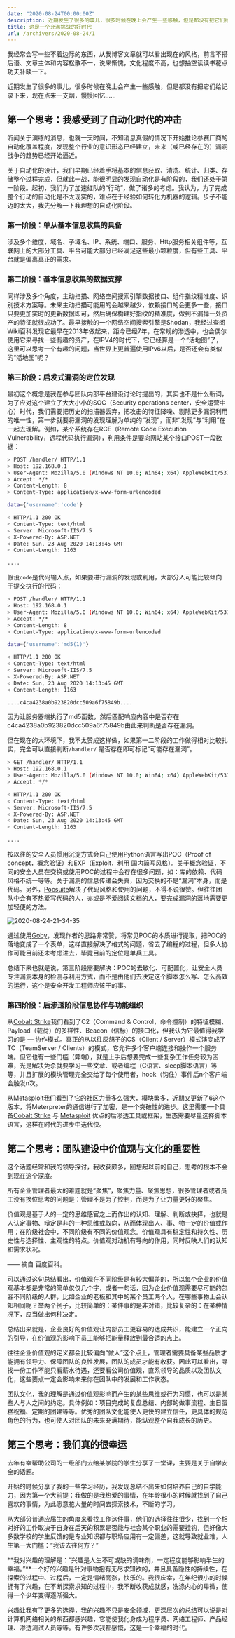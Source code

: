 ```yaml
---
date: "2020-08-24T00:00:00Z"
description: 近期发生了很多的事儿，很多时候在晚上会产生一些感触，但是都没有把它们给记录下来，现在点来一支烟，慢慢回忆……
title: 这是一个充满挑战的好时代
url: /archivers/2020-08-24/1
---
```


我经常会写一些不着边际的东西，从我博客文章就可以看出现在的风格，前言不搭后语、文章主体和内容松散不一，说来惭愧，文化程度不高，也想抽空读读书花点功夫补缺一下。

近期发生了很多的事儿，很多时候在晚上会产生一些感触，但是都没有把它们给记录下来，现在点来一支烟，慢慢回忆……

## 第一个思考：我感受到了自动化时代的冲击

听闻关于演练的消息，也就一天时间，不知消息真假的情况下开始推论参赛厂商的自动化覆盖程度，发现整个行业的意识形态已经建立，未来（或已经存在的）漏洞战争的趋势已经开始逼近。

关于自动化的设计，我们早期已经着手将基本的信息获取、清洗、统计、归类、存储整个过程完成，但就此一战，能很明显的发现自动化是有阶段的，我们还处于第一阶段。起初，我们为了加速红队的“行动”，做了诸多的考虑。我认为，为了完成整个行动的自动化是不太现实的，难点在于经验如何转化为机器的逻辑。步子不能迈的太大，我先分解一下我理想的自动化阶段。

### 第一阶段：单从基本信息收集的具备

涉及多个维度，域名、子域名、IP、系统、端口、服务、Http服务相关组件等，互联网上的大部分工具、平台可能大部分已经满足这些最小颗粒度，但有些工具、平台就是偏离真正的需求。

### 第二阶段：基本信息收集的数据支撑

同样涉及多个角度，主动扫描、网络空间搜索引擎数据接口、组件指纹精准度、识别技术方案等。未来主动扫描可能用的会越来越少，依赖接口的会更多一些，接口只要更加实时的更新数据即可，然后确保构建好指纹的精准度，做到不漏掉一处资产的特征就很成功了。最早接触的一个网络空间搜索引擎是Shodan，我经过查阅Wiki百科发现它最早在2013年做起来，距今已经7年，在常规的渗透中，也会偶尔使用它来寻找一些有趣的资产，在IPV4的时代下，它已经算是一个“活地图”了，这里可以思考一个有趣的问题，当世界上更普遍使用IPv6以后，是否还会有类似的“活地图”呢？

### 第三阶段：启发式漏洞的定位发现

最初这个概念是我在参与团队内部平台建设讨论时提出的，其实也不是什么新词，为了应对这个建立了大大小小的SOC（Security operations center，安全运营中心）时代，我们需要把历史的扫描器丢弃，把攻击的特征降噪、剔除更多漏洞利用的唯一性，第一步就要将漏洞的发现理解为单纯的“发现”，而非“发现”与“利用”在一起去理解。例如，某个系统存在RCE（Remote Code Execution Vulnerability，远程代码执行漏洞），利用条件是要向网站某个接口POST一段数据：

```bash
> POST /handler/ HTTP/1.1
> Host: 192.168.0.1
> User-Agent: Mozilla/5.0 (Windows NT 10.0; Win64; x64) AppleWebKit/537.36 (KHTML, like Gecko) Chrome/84.0.4147.135 Safari/537.36
> Accept: */*
> Content-Length: 8
> Content-Type: application/x-www-form-urlencoded

data={'username':'code'}

< HTTP/1.1 200 OK
< Content-Type: text/html
< Server: Microsoft-IIS/7.5
< X-Powered-By: ASP.NET
< Date: Sun, 23 Aug 2020 14:13:45 GMT
< Content-Length: 1163

....
```

假设`code`是代码输入点，如果要进行漏洞的发现或利用，大部分人可能比较倾向于提交执行的代码：

```bash
> POST /handler/ HTTP/1.1
> Host: 192.168.0.1
> User-Agent: Mozilla/5.0 (Windows NT 10.0; Win64; x64) AppleWebKit/537.36 (KHTML, like Gecko) Chrome/84.0.4147.135 Safari/537.36
> Accept: */*
> Content-Length: 8
> Content-Type: application/x-www-form-urlencoded

data={'username':'md5(1)'}

< HTTP/1.1 200 OK
< Content-Type: text/html
< Server: Microsoft-IIS/7.5
< X-Powered-By: ASP.NET
< Date: Sun, 23 Aug 2020 14:13:45 GMT
< Content-Length: 1163

....c4ca4238a0b923820dcc509a6f75849b....
```

因为让服务器端执行了md5函数，然后匹配响应内容中是否存在c4ca4238a0b923820dcc509a6f75849b由此来判断是否存在漏洞。

但在现在的大环境下，我不太赞成这样做，如果第一二阶段的工作做得相对比较扎实，完全可以直接判断`/handler/` 是否存在即可标记“可能存在漏洞”。

```bash
> GET /handler/ HTTP/1.1
> Host: 192.168.0.1
> User-Agent: Mozilla/5.0 (Windows NT 10.0; Win64; x64) AppleWebKit/537.36 (KHTML, like Gecko) Chrome/84.0.4147.135 Safari/537.36
> Accept: */*

< HTTP/1.1 200 OK
< Content-Type: text/html
< Server: Microsoft-IIS/7.5
< X-Powered-By: ASP.NET
< Date: Sun, 23 Aug 2020 14:13:45 GMT
< Content-Length: 1163

....
```

按以往的安全人员惯用沉淀方式会自己使用Python语言写出POC（Proof of concept，概念验证）和EXP（Exploit，利用 国内简写风格）。关于概念验证，不同的安全人员在交换或使用POC的过程中会存在很多问题，如：库的依赖、代码风格不统一等等。关于漏洞的信息传递会失真，因为交换的不是“漏洞”本身，而是代码。另外，[Pocsuite](https://github.com/knownsec/Pocsuite)解决了代码风格和使用的问题，不得不说很赞。但往往团队中会有不热爱写代码的人，亦或是不爱阅读文档的人，要完成漏洞的落地需要更加轻便的方法。

![2020-08-24-21-34-35](https://images.payloads.online/a1bba970-4f5f-11ec-9747-00d861bf4abb.png)

通过使用[Goby](https://gobies.org/#dl)，发现作者的思路非常赞，将常见POC的本质进行提取，把POC的落地变成了一个表单，这样直接解决了格式的问题，省去了编程的过程，但多人协作可能目前还未考虑进去，毕竟目前的定位是单兵工具。

总结下来也就是说，第三阶段需要解决：POC的去敏化、可配置化，让安全人员专注漏洞本身的检测与利用方式，而不是由他们去决定这个脚本怎么写、怎么高效的运行，这个是安全开发工程师应该干的事。

### 第四阶段：后渗透阶段信息协作与功能组织

从[Cobalt Strike](https://www.cobaltstrike.com/)我们看到了C2（Command & Control，命令控制）的特征模糊、Payload（载荷）的多样性、Beacon（信标）的接口化，但我认为它最值得我学习的是 — 协作模式。真正的从以往灰鸽子的CS（Client / Server）模式演变成了TC（TeamServer / Clients）的模式，它允许多个客户端连接和操作一个服务端。但它也有一些门槛（弊端），就是上手后想要完成一些复杂工作任务较为困难，光是解决免杀就要学习一些文章、或者编程（C语言、sleep脚本语言）等等，并且扩展的模块管理完全交给了每个使用者，hook（钩住）事件后n个客户端会触发n次。

从[Metasploit](https://github.com/rapid7/metasploit-framework)我们看到了它的社区力量多么强大，模块繁多，近期又更新了6这个版本，将Meterpreter的通信进行了加密，是一个突破性的进步。这里需要一个具备[Cobalt Strike](https://www.cobaltstrike.com/) 与 [Metasploit](https://github.com/rapid7/metasploit-framework) 优点的后渗透工具或框架，生态需要尽量选择脚本语言，这样在时代的进步中迭代快。

## 第二个思考：团队建设中价值观与文化的重要性

这个话题经常和我的领导探讨，我收获颇多，回想起以前的自己，思考的根本不会到现在这个深度。

所有企业管理者最大的难题就是“聚焦”，聚焦力量、聚焦思想，很多管理者或者员工没有换位思考的问题是：管理不是为了控制，而是为了让力量更好的聚焦。

价值观是基于人的一定的思维感官之上而作出的认知、理解、判断或抉择，也就是人认定事物、辩定是非的一种思维或取向，从而体现出人、事、物一定的价值或作用；在阶级社会中，不同阶级有不同的价值观念。价值观具有稳定性和持久性、历史性与选择性、主观性的特点。价值观对动机有导向的作用，同时反映人们的认知和需求状况。

—— 摘自 百度百科。

可以通过这句总结看出，价值观在不同阶级是有较大偏差的，所以每个企业的价值观基本都是非常的简单仅仅几个字，或者一句话，因为企业价值观需要尽可能的包容不同阶级的人群，比如企业的老板和其中的某个员工两个人，在哪些事物上会认知相同呢？举两个例子，比较简单的：某件事的是非对错，比较复杂的：在某种情况下，应当做出何种决定。

总结出来就是，企业良好的价值观让内部员工更容易的达成共识，能建立一个正向的引导，在价值观的影响下员工能够把能量释放到最合适的点上。

往往企业价值观的定义都会比较偏向“做人”这个点上，管理者需要具备某些品质才能拥有领导力、保障团队的良性发展，团队的成员才能有收获。因此可以看出，寻找一份工作不能只看薪水待遇，还要看公司价值观，直系领导的品质以及团队文化，这些要点一定会影响未来你在团队中的发展和工作状态。

团队文化，我的理解是通过价值观影响而产生的某些思维或行为习惯，也可以是某些人与人之间的约定。具体例如：项目完成的复盘总结、内部的做事流程、生日蛋糕祝福、定期的团建等等。优秀的团队文化能使人更快的建立信任，更具体的规范角色的行为，也可使人对团队的未来充满期待，能纵观整个自我成长的历史。

## 第三个思考：我们真的很幸运

去年有幸帮助公司的一级部门去给某学院的学生分享了一堂课，主要是关于自学安全的话题。

开始的时候分享了我的一些学习经历，我发现总结不出来如何培养自己的自学能力，因为第一个大前提：我做的是我热爱的事情，在年龄很小的时候就找到了自己喜欢的事情，为此愿意花大量的时间去探索技术，不断的学习。

从大部分普通应届生的角度来看找工作这件事，他们的选择往往很少，找到一个相对好的工作取决于自身在后天的积累是否能与社会某个职业的需要挂钩，但好像大多数学校的学生反馈的是专业知识都与职场应用有一定偏差，这就导致就业难，人生第一大门槛：“我该去往何方？”

**我对兴趣的理解是：“兴趣是人生不可或缺的调味剂，一定程度能够影响半生的幸福。”**一个好的兴趣是针对事物抱有无尽求知欲的，并且具备隐性的持续性，在探索的过程中、过程后，一定是情绪高涨，快乐的。我很庆幸，在年纪很小的时候拥有了兴趣，在不断探索求知的过程中，我不断收获成就感，洗涤内心的卑微，使得一个少年变得逐渐强大。

兴趣让我有了更多的选择，我的兴趣不只是安全领域，更深层次的总结可以说是对计算机网络相关的东西都感兴趣，它能使我化身成为程序员、网络工程师、产品经理、渗透测试人员等等。有许多次我都感慨，这是一个幸福的时代。